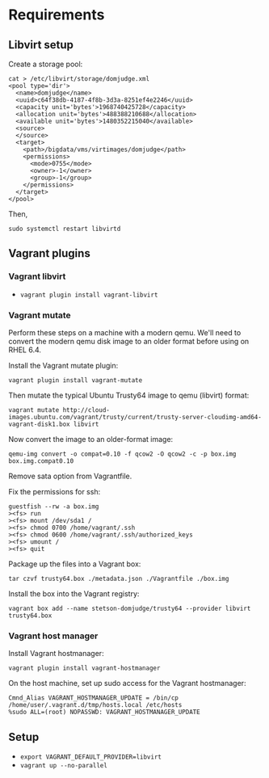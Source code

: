 # Requirements

## Libvirt setup

Create a storage pool:

```
cat > /etc/libvirt/storage/domjudge.xml
<pool type='dir'>
  <name>domjudge</name>
  <uuid>c64f38db-4187-4f8b-3d3a-8251ef4e2246</uuid>
  <capacity unit='bytes'>1968740425728</capacity>
  <allocation unit='bytes'>488388210688</allocation>
  <available unit='bytes'>1480352215040</available>
  <source>
  </source>
  <target>
    <path>/bigdata/vms/virtimages/domjudge</path>
    <permissions>
      <mode>0755</mode>
      <owner>-1</owner>
      <group>-1</group>
    </permissions>
  </target>
</pool>
```

Then,

```
sudo systemctl restart libvirtd
```

## Vagrant plugins

### Vagrant libvirt

- `vagrant plugin install vagrant-libvirt`


### Vagrant mutate

Perform these steps on a machine with a modern qemu. We'll need to convert the modern qemu disk image to an older format before using on RHEL 6.4.

Install the Vagrant mutate plugin:

`vagrant plugin install vagrant-mutate`

Then mutate the typical Ubuntu Trusty64 image to qemu (libvirt) format:

```
vagrant mutate http://cloud-images.ubuntu.com/vagrant/trusty/current/trusty-server-cloudimg-amd64-vagrant-disk1.box libvirt
```

Now convert the image to an older-format image:

`
qemu-img convert -o compat=0.10 -f qcow2 -O qcow2 -c -p box.img  box.img.compat0.10
`

Remove sata option from Vagrantfile.

Fix the permissions for ssh:

```
guestfish --rw -a box.img
><fs> run
><fs> mount /dev/sda1 /
><fs> chmod 0700 /home/vagrant/.ssh
><fs> chmod 0600 /home/vagrant/.ssh/authorized_keys
><fs> umount /
><fs> quit
```

Package up the files into a Vagrant box:

```
tar czvf trusty64.box ./metadata.json ./Vagrantfile ./box.img
```

Install the box into the Vagrant registry:

```
vagrant box add --name stetson-domjudge/trusty64 --provider libvirt trusty64.box
```

### Vagrant host manager

Install Vagrant hostmanager:

`vagrant plugin install vagrant-hostmanager`

On the host machine, set up sudo access for the Vagrant hostmanager:

```
Cmnd_Alias VAGRANT_HOSTMANAGER_UPDATE = /bin/cp /home/user/.vagrant.d/tmp/hosts.local /etc/hosts
%sudo ALL=(root) NOPASSWD: VAGRANT_HOSTMANAGER_UPDATE
```

## Setup

- `export VAGRANT_DEFAULT_PROVIDER=libvirt`
- `vagrant up --no-parallel`


